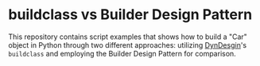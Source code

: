 # buildclass vs Builder Design Pattern

This repository contains script examples that shows how to build a "Car" object in Python through two different approaches: utilizing [DynDesgin](https://github.com/amarula/dyndesign)'s `buildclass` and employing the Builder Design Pattern for comparison.
